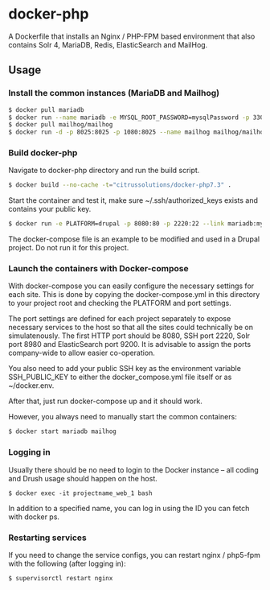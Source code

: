 # docker-php

A Dockerfile that installs an Nginx / PHP-FPM based environment that also contains Solr 4, MariaDB, Redis, ElasticSearch and MailHog.

## Usage

### Install the common instances (MariaDB and Mailhog)
```bash
$ docker pull mariadb
$ docker run --name mariadb -e MYSQL_ROOT_PASSWORD=mysqlPassword -p 3307:3306 -d mariadb:latest
$ docker pull mailhog/mailhog
$ docker run -d -p 8025:8025 -p 1080:8025 --name mailhog mailhog/mailhog
```

### Build docker-php

Navigate to docker-php directory and run the build script.

```bash
$ docker build --no-cache -t="citrussolutions/docker-php7.3" .
```

Start the container and test it, make sure ~/.ssh/authorized_keys exists and contains your public key.
```bash
$ docker run -e PLATFORM=drupal -p 8080:80 -p 2220:22 --link mariadb:mysql --link redis:redis --link mailhog:mailhog --name docker-php7.3 -v `pwd`:/wwwroot -d citrussolutions/docker-php7.3
```

The docker-compose file is an example to be modified and used in a Drupal project. Do not run it for this project.

### Launch the containers with Docker-compose

With docker-compose you can easily configure the necessary settings for each site. This is done by copying the docker-compose.yml in this directory to your project root and checking the PLATFORM and port settings.

The port settings are defined for each project separately to expose necessary services to the host so that all the sites could technically be on simulatenously. The first HTTP port should be 8080, SSH port 2220, Solr port 8980 and ElasticSearch port 9200. It is advisable to assign the ports company-wide to allow easier co-operation.

You also need to add your public SSH key as the environment variable SSH_PUBLIC_KEY to either the docker_compose.yml file itself or as ~/docker.env.

After that, just run docker-compose up and it should work.

However, you always need to manually start the common containers:

```bash
$ docker start mariadb mailhog
```

### Logging in

Usually there should be no need to login to the Docker instance – all coding and Drush usage should happen on the host.

```
$ docker exec -it projectname_web_1 bash
```

In addition to a specified name, you can log in using the ID you can fetch with docker ps.

### Restarting services

If you need to change the service configs, you can restart nginx / php5-fpm with the following (after logging in):

```
$ supervisorctl restart nginx
```

